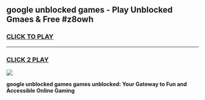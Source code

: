 
## google unblocked games - Play Unblocked Gmaes & Free #z8owh
<h3>
<a href="https://news.freeplayer.one?title=google_unblocked_games&ref=03M">CLICK TO PLAY</a></h3>
<hr>

<h3>
<a href="https://news.freeplayer.one?title=google_unblocked_games&ref=03M">CLICK 2 PLAY</a>
  
</h3>

<a href="https://news.freeplayer.one?title=google_unblocked_games&ref=03M"><img src="https://clearcache.store/games.png"></a>


**google unblocked games games unblocked: Your Gateway to Fun and Accessible Online Gaming**
